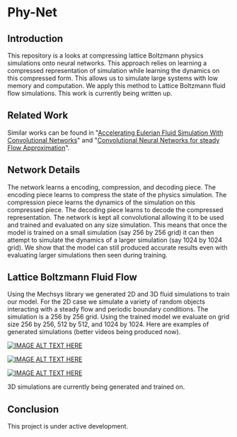 # Phy-Net

## Introduction

This repository is a looks at compressing lattice Boltzmann physics simulations onto neural networks. This approach relies on learning a compressed representation of simulation while learning the dynamics on this compressed form. This allows us to simulate large systems with low memory and computation. We apply this method to Lattice Boltzmann fluid flow simulations. This work is currently being written up.

## Related Work
Similar works can be found in "[Accelerating Eulerian Fluid Simulation With Convolutional Networks](https://arxiv.org/pdf/1607.03597.pdf)" and "[Convolutional Neural Networks for steady Flow Approximation](https://autodeskresearch.com/publications/convolutional-neural-networks-steady-flow-approximation)".

## Network Details

The network learns a encoding, compression, and decoding piece. The encoding piece learns to compress the state of the physics simulation. The compression piece learns the dynamics of the simulation on this compressed piece. The decoding piece learns to decode the compressed representation. The network is kept all convolutional allowing it to be used and trained and evaluated on any size simulation. This means that once the model is trained on a small simulation (say 256 by 256 grid) it can then attempt to simulate the dynamics of a larger simulation (say 1024 by 1024 grid). We show that the model can still produced accurate results even with evaluating larger simulations then seen during training.

## Lattice Boltzmann Fluid Flow

Using the Mechsys library we generated 2D and 3D fluid simulations to train our model. For the 2D case we simulate a variety of random objects interacting with a steady flow and periodic boundary conditions. The simulation is a 256 by 256 grid. Using the trained model we evaluate on grid size 256 by 256, 512 by 512, and 1024 by 1024. Here are examples of generated simulations (better videos being produced now).

[![IMAGE ALT TEXT HERE](http://img.youtube.com/vi/SsAWHkcENEI/0.jpg)](https://www.youtube.com/watch?v=SsAWHkcENEI)

[![IMAGE ALT TEXT HERE](http://img.youtube.com/vi/cm-cc7_Djfg/0.jpg)](https://www.youtube.com/watch?v=cm-cc7_Djfg)

[![IMAGE ALT TEXT HERE](http://img.youtube.com/vi/2G8-OHjZQto/0.jpg)](https://www.youtube.com/watch?v=2G8-OHjZQto)

3D simulations are currently being generated and trained on. 

## Conclusion

This project is under active development.




